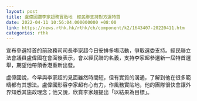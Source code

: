 ```yaml
---
layout: post
title: 盧偉國讚李家超務實貼地　經民聯支持對方選特首
date: 2022-04-11 10:56:04.000000000 +08:00
link: https://news.rthk.hk/rthk/ch/component/k2/1643407-20220411.htm
categories: rthk
---
```


宣布參選特首的前政務司司長李家超今日安排多場活動，爭取選委支持。經民聯立法會議員盧偉國在會面後表示，會以經民聯的名義，支持李家超參選新一屆特首選舉，期望他帶領香港重新出發。

盧偉國說，今早與李家超的見面雖然時間短，但有實質的溝通，了解到他在很多範疇都有其想法。盧偉國形容李家超有心有力，作風務實貼地，他的團隊很快會讓外界知悉其施政理念；他又說，欣賞李家超提出「以結果為目標」。
